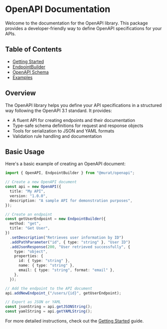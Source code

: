 # OpenAPI Documentation

Welcome to the documentation for the OpenAPI library. This package provides a developer-friendly way to define OpenAPI specifications for your APIs.

## Table of Contents

- [Getting Started](./getting-started.md)
- [EndpointBuilder](./endpoint-builder.md)
- [OpenAPI Schema](./openapi-schema.md)
- [Examples](./examples.md)

## Overview

The OpenAPI library helps you define your API specifications in a structured way following the OpenAPI 3.1 standard. It provides:

- A fluent API for creating endpoints and their documentation
- Type-safe schema definitions for request and response objects
- Tools for serialization to JSON and YAML formats
- Validation rule handling and documentation

## Basic Usage

Here's a basic example of creating an OpenAPI document:

```typescript
import { OpenAPI, EndpointBuilder } from "@murat/openapi";

// Create a new OpenAPI document
const api = new OpenAPI({
  title: "My API",
  version: "1.0.0",
  description: "A sample API for demonstration purposes",
});

// Create an endpoint
const getUserEndpoint = new EndpointBuilder({
  method: "get",
  title: "Get User",
})
  .setDescription("Retrieves user information by ID")
  .addPathParameter("id", { type: "string" }, "User ID")
  .addJsonResponse(200, "User retrieved successfully", {
    type: "object",
    properties: {
      id: { type: "string" },
      name: { type: "string" },
      email: { type: "string", format: "email" },
    },
  });

// Add the endpoint to the API document
api.addNewEndpoint_("/users/{id}", getUserEndpoint);

// Export as JSON or YAML
const jsonString = api.getJSONString();
const yamlString = api.getYAMLString();
```

For more detailed instructions, check out the [Getting Started](./getting-started.md) guide.
